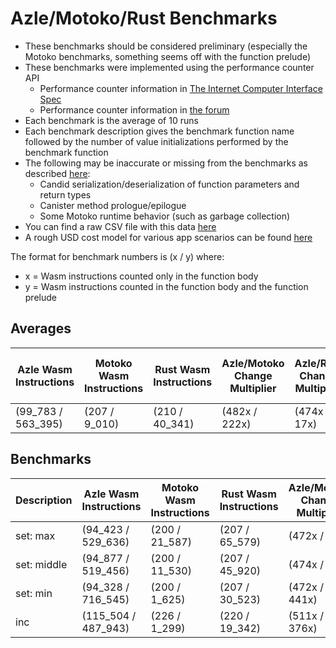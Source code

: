# Azle/Motoko/Rust Benchmarks

-   These benchmarks should be considered preliminary (especially the Motoko benchmarks, something seems off with the function prelude)
-   These benchmarks were implemented using the performance counter API
    -   Performance counter information in [The Internet Computer Interface Spec](https://internetcomputer.org/docs/current/references/ic-interface-spec/#system-api-imports)
    -   Performance counter information in [the forum](https://forum.dfinity.org/t/introducing-performance-counter-on-the-internet-computer/14027)
-   Each benchmark is the average of 10 runs
-   Each benchmark description gives the benchmark function name followed by the number of value initializations performed by the benchmark function
-   The following may be inaccurate or missing from the benchmarks as described [here](https://forum.dfinity.org/t/introducing-performance-counter-on-the-internet-computer/14027):
    -   Candid serialization/deserialization of function parameters and return types
    -   Canister method prologue/epilogue
    -   Some Motoko runtime behavior (such as garbage collection)
-   You can find a raw CSV file with this data [here](./benchmarks.csv)
-   A rough USD cost model for various app scenarios can be found [here](https://docs.google.com/spreadsheets/d/1PQ53R9hYE1fuMB_z-Bl6dyymm7end7rVJ85TvGEh0BQ)

The format for benchmark numbers is (x / y) where:

-   x = Wasm instructions counted only in the function body
-   y = Wasm instructions counted in the function body and the function prelude

## Averages

| Azle Wasm Instructions | Motoko Wasm Instructions | Rust Wasm Instructions | Azle/Motoko Change Multiplier | Azle/Rust Change Multiplier | Motoko/Azle Change Multiplier | Motoko/Rust Change Multiplier | Average Rust/Azle Change Multiplier | Rust/Motoko Change Multiplier |
| ---------------------- | ------------------------ | ---------------------- | ----------------------------- | --------------------------- | ----------------------------- | ----------------------------- | ----------------------------------- | ----------------------------- |
| (99_783 / 563_395)     | (207 / 9_010)            | (210 / 40_341)         | (482x / 222x)                 | (474x / 17x)                | (-482x / -222x)               | (-1x / -10x)                  | (-474x / -17x)                      | (1x / 10x)                    |

## Benchmarks

| Description | Azle Wasm Instructions | Motoko Wasm Instructions | Rust Wasm Instructions | Azle/Motoko Change Multiplier | Azle/Rust Change Multiplier | Motoko/Azle Change Multiplier | Motoko/Rust Change Multiplier | Rust/Azle Change Multiplier | Rust/Motoko Change Multiplier |
| ----------- | ---------------------- | ------------------------ | ---------------------- | ----------------------------- | --------------------------- | ----------------------------- | ----------------------------- | --------------------------- | ----------------------------- |
| set: max    | (94_423 / 529_636)     | (200 / 21_587)           | (207 / 65_579)         | (472x / 25x)                  | (455x / 8x)                 | (-472x / -25x)                | (-1x / -3x)                   | (-455x / -8x)               | (1x / 3x)                     |
| set: middle | (94_877 / 519_456)     | (200 / 11_530)           | (207 / 45_920)         | (474x / 45x)                  | (458x / 11x)                | (-474x / -45x)                | (-1x / -4x)                   | (-458x / -11x)              | (1x / 4x)                     |
| set: min    | (94_328 / 716_545)     | (200 / 1_625)            | (207 / 30_523)         | (472x / 441x)                 | (456x / 23x)                | (-472x / -441x)               | (-1x / -19x)                  | (-456x / -23x)              | (1x / 19x)                    |
| inc         | (115_504 / 487_943)    | (226 / 1_299)            | (220 / 19_342)         | (511x / 376x)                 | (525x / 25x)                | (-511x / -376x)               | (1x / -15x)                   | (-525x / -25x)              | (-1x / 15x)                   |
